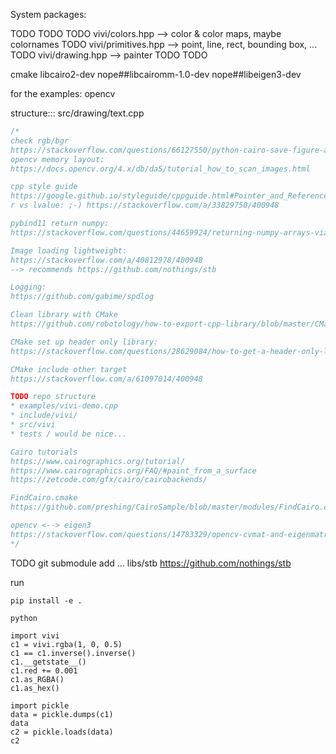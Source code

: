 System packages:

TODO
TODO
TODO vivi/colors.hpp --> color & color maps, maybe colornames
TODO vivi/primitives.hpp --> point, line, rect, bounding box, ...
TODO vivi/drawing.hpp --> painter
TODO
TODO


cmake
libcairo2-dev
nope##libcairomm-1.0-dev
nope##libeigen3-dev

for the examples:
opencv

structure:::
src/drawing/text.cpp

```cpp
/*
check rgb/bgr
https://stackoverflow.com/questions/66127550/python-cairo-save-figure-as-np-array-gives-weird-results
opencv memory layout:
https://docs.opencv.org/4.x/db/da5/tutorial_how_to_scan_images.html

cpp style guide
https://google.github.io/styleguide/cppguide.html#Pointer_and_Reference_Expressions
r vs lvalue: ;-) https://stackoverflow.com/a/33829750/400948

pybind11 return numpy:
https://stackoverflow.com/questions/44659924/returning-numpy-arrays-via-pybind11

Image loading lightweight:
https://stackoverflow.com/a/40812978/400948
--> recommends https://github.com/nothings/stb

Logging:
https://github.com/gabime/spdlog

Clean library with CMake
https://github.com/robotology/how-to-export-cpp-library/blob/master/CMakeLists.txt

CMake set up header only library:
https://stackoverflow.com/questions/28629084/how-to-get-a-header-only-library-portably-from-version-control-using-cmake

CMake include other target
https://stackoverflow.com/a/61097014/400948

TODO repo structure
* examples/vivi-demo.cpp
* include/vivi/
* src/vivi
* tests / would be nice...

Cairo tutorials
https://www.cairographics.org/tutorial/
https://www.cairographics.org/FAQ/#paint_from_a_surface
https://zetcode.com/gfx/cairo/cairobackends/

FindCairo.cmake
https://github.com/preshing/CairoSample/blob/master/modules/FindCairo.cmake

opencv <--> eigen3
https://stackoverflow.com/questions/14783329/opencv-cvmat-and-eigenmatrix
*/
```


TODO git submodule add ... libs/stb
https://github.com/nothings/stb


run
```
pip install -e .

python

import vivi
c1 = vivi.rgba(1, 0, 0.5)
c1 == c1.inverse().inverse()
c1.__getstate__()
c1.red += 0.001
c1.as_RGBA()
c1.as_hex()

import pickle
data = pickle.dumps(c1)
data
c2 = pickle.loads(data)
c2
```
